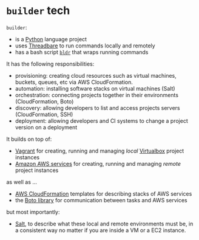 # `builder` tech

`builder`:

* is a [Python](https://www.python.org/) language project
* uses [Threadbare](https://github.com/elifesciences/threadbare) to run commands locally and remotely
* has a bash script [`bldr`](https://github.com/elifesciences/elife-builder/blob/master/bldr) that wraps running commands

It has the following responsibilities:

* provisioning: creating cloud resources such as virtual machines, buckets, queues, etc via AWS CloudFormation.
* automation: installing software stacks on virtual machines (Salt)
* orchestration: connecting projects together in their environments (CloudFormation, Boto)
* discovery: allowing developers to list and access projects servers (CloudFormation, SSH)
* deployment: allowing developers and CI systems to change a project version on a deployment

It builds on top of:

* [Vagrant](https://www.vagrantup.com/) for creating, running and managing *local* [Virtualbox](https://www.virtualbox.org/) project instances
* [Amazon AWS services](http://aws.amazon.com/) for creating, running and managing *remote* project instances

as well as ...

* [AWS CloudFormation](http://aws.amazon.com/cloudformation/) templates for describing stacks of AWS services
* the [Boto library](https://github.com/boto/boto) for communication between tasks and AWS services

but most importantly:

* [Salt](http://saltstack.com/), to describe what these local and remote environments must be, in a consistent way no matter if you are inside a VM or a EC2 instance.
